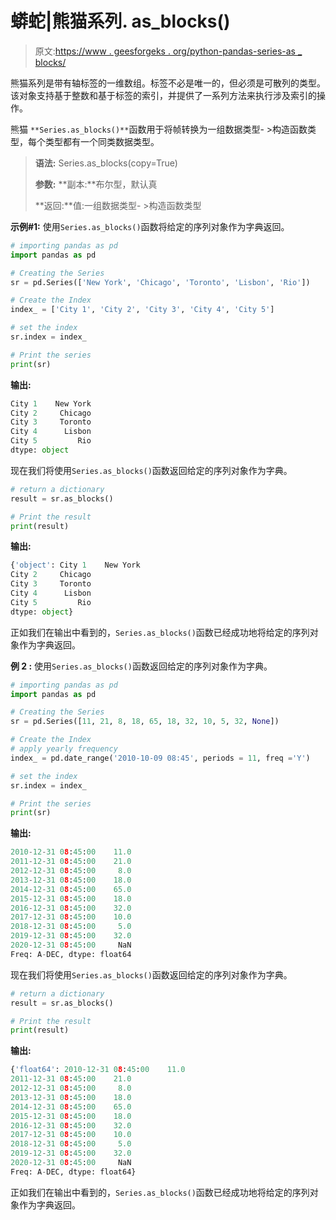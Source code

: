 # 蟒蛇|熊猫系列. as_blocks()

> 原文:[https://www . geesforgeks . org/python-pandas-series-as _ blocks/](https://www.geeksforgeeks.org/python-pandas-series-as_blocks/)

熊猫系列是带有轴标签的一维数组。标签不必是唯一的，但必须是可散列的类型。该对象支持基于整数和基于标签的索引，并提供了一系列方法来执行涉及索引的操作。

熊猫 `**Series.as_blocks()**`函数用于将帧转换为一组数据类型- >构造函数类型，每个类型都有一个同类数据类型。

> **语法:** Series.as_blocks(copy=True)
> 
> **参数:**
> **副本:**布尔型，默认真
> 
> **返回:**值:一组数据类型- >构造函数类型

**示例#1:** 使用`Series.as_blocks()`函数将给定的序列对象作为字典返回。

```py
# importing pandas as pd
import pandas as pd

# Creating the Series
sr = pd.Series(['New York', 'Chicago', 'Toronto', 'Lisbon', 'Rio'])

# Create the Index
index_ = ['City 1', 'City 2', 'City 3', 'City 4', 'City 5'] 

# set the index
sr.index = index_

# Print the series
print(sr)
```

**输出:**

```py
City 1    New York
City 2     Chicago
City 3     Toronto
City 4      Lisbon
City 5         Rio
dtype: object
```

现在我们将使用`Series.as_blocks()`函数返回给定的序列对象作为字典。

```py
# return a dictionary
result = sr.as_blocks()

# Print the result
print(result)
```

**输出:**

```py
{'object': City 1    New York
City 2     Chicago
City 3     Toronto
City 4      Lisbon
City 5         Rio
dtype: object}
```

正如我们在输出中看到的，`Series.as_blocks()`函数已经成功地将给定的序列对象作为字典返回。

**例 2 :** 使用`Series.as_blocks()`函数返回给定的序列对象作为字典。

```py
# importing pandas as pd
import pandas as pd

# Creating the Series
sr = pd.Series([11, 21, 8, 18, 65, 18, 32, 10, 5, 32, None])

# Create the Index
# apply yearly frequency
index_ = pd.date_range('2010-10-09 08:45', periods = 11, freq ='Y')

# set the index
sr.index = index_

# Print the series
print(sr)
```

**输出:**

```py
2010-12-31 08:45:00    11.0
2011-12-31 08:45:00    21.0
2012-12-31 08:45:00     8.0
2013-12-31 08:45:00    18.0
2014-12-31 08:45:00    65.0
2015-12-31 08:45:00    18.0
2016-12-31 08:45:00    32.0
2017-12-31 08:45:00    10.0
2018-12-31 08:45:00     5.0
2019-12-31 08:45:00    32.0
2020-12-31 08:45:00     NaN
Freq: A-DEC, dtype: float64
```

现在我们将使用`Series.as_blocks()`函数返回给定的序列对象作为字典。

```py
# return a dictionary
result = sr.as_blocks()

# Print the result
print(result)
```

**输出:**

```py
{'float64': 2010-12-31 08:45:00    11.0
2011-12-31 08:45:00    21.0
2012-12-31 08:45:00     8.0
2013-12-31 08:45:00    18.0
2014-12-31 08:45:00    65.0
2015-12-31 08:45:00    18.0
2016-12-31 08:45:00    32.0
2017-12-31 08:45:00    10.0
2018-12-31 08:45:00     5.0
2019-12-31 08:45:00    32.0
2020-12-31 08:45:00     NaN
Freq: A-DEC, dtype: float64}
```

正如我们在输出中看到的，`Series.as_blocks()`函数已经成功地将给定的序列对象作为字典返回。